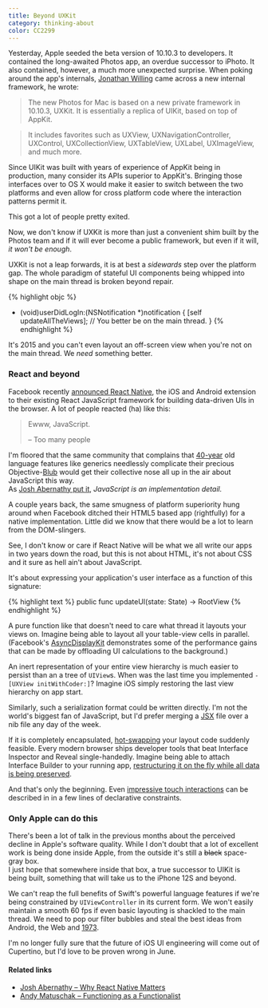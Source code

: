 ```yaml
---
title: Beyond UXKit
category: thinking-about
color: CC2299
---
```


Yesterday, Apple seeded the beta version of 10.10.3 to developers. It contained
the long-awaited Photos app, an overdue successor to iPhoto. It also
contained, however, a much more unexpected surprise. When poking around the
app's internals, [Jonathan Willing][willing] came across a new internal
framework, he wrote:

> The new Photos for Mac is based on a new private framework in 10.10.3, UXKit.
> It is essentially a replica of UIKit, based on top of AppKit.

> It includes favorites such as UXView, UXNavigationController, UXControl,
> UXCollectionView, UXTableView, UXLabel, UXImageView, and much more.

Since UIKit was built with years of experience of AppKit being in production,
many consider its APIs superior to AppKit's. Bringing those interfaces over to
OS X would make it easier to switch between the two platforms and even allow for
cross platform code where the interaction patterns permit it.

This got a lot of people pretty exited.

Now, we don't know if UXKit is more than just a convenient shim built by the
Photos team and if it will ever become a public framework, but even if it will, 
_it won't be enough_.

UXKit is not a leap forwards, it is at best a _sidewards_ step over the platform
gap. The whole paradigm of stateful UI components being whipped into shape on
the main thread is broken beyond repair.

{% highlight objc %}
- (void)userDidLogIn:(NSNotification *)notification {
    [self updateAllTheViews]; // You better be on the main thread.
}
{% endhighlight %}

It's 2015 and you can't even layout an off-screen view when you're not on the
main thread. We _need_ something better.

### React and beyond 

Facebook recently [announced React Native][keynote], the iOS and Android
extension to their existing React JavaScript framework for building data-driven
UIs in the browser. A lot of people reacted (ha) like this:

> Ewww, JavaScript.
>
> – Too many people

I'm floored that the same community that complains that [40-year][ml] old
language features like generics needlessly complicate their precious
Objective-[Blub] would get their collective nose all up in the air about
JavaScript this way.  
As [Josh Abernathy put it][josh], _JavaScript is an implementation detail._

A couple years back, the same smugness of platform superiority hung around when
Facebook ditched their HTML5 based app (rightfully) for a native implementation.
Little did we know that there would be a lot to learn from the DOM-slingers.

See, I don't know or care if React Native will be what we all write our apps in
two years down the road, but this is not about HTML, it's not about CSS and it
sure as hell ain't about JavaScript.

It's about expressing your application's user interface as a function of this
signature:

{% highlight text %}
public func updateUI(state: State) -> RootView
{% endhighlight %}

A pure function like that doesn't need to care what thread it layouts your
views on. Imagine being able to layout all your table-view cells in parallel.
(Facebook's [AsyncDisplayKit] demonstrates some of the performance gains that
can be made by offloading UI calculations to the background.)

An inert representation of your entire view hierarchy is much easier to persist
than an a tree of `UIView`s. When was the last time you implemented `-[UXView
initWithCoder:]`? Imagine iOS simply restoring the last view hierarchy on app 
start.

Similarly, such a serialization format could be written directly. I'm not the
world's biggest fan of JavaScript, but I'd prefer merging a [JSX] file over a
nib file any day of the week.

If it is completely encapsulated, [hot-swapping] your layout code suddenly
feasible. Every modern browser ships developer tools that beat Interface
Inspector and Reveal single-handedly. Imagine being able to attach Interface
Builder to your running app, [restructuring it on the fly while all data is
being preserved][hot-loader].

And that's only the beginning. Even [impressive touch interactions][slalom] can
be described in in a few lines of declarative constraints.

### Only Apple can do this

There's been a lot of talk in the previous months about the perceived decline in
Apple's software quality. While I don't doubt that a lot of excellent work is
being done inside Apple, from the outside it's still a <s>black</s> space-gray
box.  
I just hope that somewhere inside that box, a true successor to UIKit is being
built, something that will take us to the iPhone 12S and beyond.

We can't reap the full benefits of Swift's powerful language features if we're
being constrained by `UIViewController` in its current form. We won't easily
maintain a smooth 60 fps if even basic layouting is shackled to the main thread.
We need to pop our filter bubbles and steal the best ideas from Android, the Web
and [1973].

I'm no longer fully sure that the future of iOS UI engineering will come out of
Cupertino, but I'd love to be proven wrong in June.

#### Related links

- [Josh Abernathy – Why React Native Matters][josh]
- [Andy Matuschak – Functioning as a Functionalist](https://www.youtube.com/watch?v=rJosPrqBqrA)

[1973]:            https://vimeo.com/71278954
[asyncdisplaykit]: http://asyncdisplaykit.org/
[blub]:            http://www.paulgraham.com/avg.html
[hot-loader]:      https://gaearon.github.io/react-hot-loader/
[hot-swapping]:    https://www.youtube.com/watch?v=7rDsRXj9-cU#t=1376
[josh]:            https://joshaber.github.io/2015/01/30/why-react-native-matters/
[jsx]:             https://facebook.github.io/jsx/
[keynote]:         https://code.facebook.com/videos/786462671439502/react-js-conf-2015-keynote-introducing-react-native-/
[ml]:              https://en.wikipedia.org/wiki/ML_%28programming_language%29
[slalom]:          https://iamralpht.github.io/constraints/
[willing]:         https://twitter.com/willing
